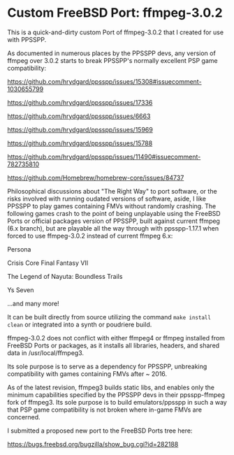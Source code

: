 # Custom FreeBSD Port: ffmpeg-3.0.2

This is a quick-and-dirty custom Port of ffmpeg-3.0.2 that I created for use with PPSSPP.

As documented in numerous places by the PPSSPP devs, any version of ffmpeg over 3.0.2 starts to break PPSSPP's normally excellent PSP game compatibility:

https://github.com/hrydgard/ppsspp/issues/15308#issuecomment-1030655799

https://github.com/hrydgard/ppsspp/issues/17336

https://github.com/hrydgard/ppsspp/issues/6663

https://github.com/hrydgard/ppsspp/issues/15969

https://github.com/hrydgard/ppsspp/issues/15788

https://github.com/hrydgard/ppsspp/issues/11490#issuecomment-782735810

https://github.com/Homebrew/homebrew-core/issues/84737

Philosophical discussions about "The Right Way" to port software, or the risks involved with running oudated versions of software, aside, I like PPSSPP to play games containing FMVs without randomly crashing. The following games crash to the point of being unplayable using the FreeBSD Ports or official packages version of PPSSPP, built against current ffmpeg (6.x branch), but are playable all the way through with ppsspp-1.17.1 when forced to use ffmpeg-3.0.2 instead of current ffmpeg 6.x:

Persona

Crisis Core Final Fantasy VII

The Legend of Nayuta: Boundless Trails

Ys Seven

...and many more!

It can be built directly from source utilizing the command `make install clean` or integrated into a synth or poudriere build.

ffmpeg-3.0.2 does not conflict with either ffmpeg4 or ffmpeg installed from FreeBSD Ports or packages, as it installs all libraries, headers, and shared data in /usr/local/ffmpeg3.

Its sole purpose is to serve as a dependency for PPSSPP, unbreaking compatibility with games containing FMVs after ~ 2016.

As of the latest revision, ffmpeg3 builds static libs, and enables only the minimum capabilities specified by the PPSSPP devs in their ppsspp-ffmpeg fork of ffmpeg3. Its sole purpose is to build emulators/ppsspp in such a way that PSP game compatibility is not broken where in-game FMVs are concerned.

I submitted a proposed new port to the FreeBSD Ports tree here:

https://bugs.freebsd.org/bugzilla/show_bug.cgi?id=282188
